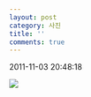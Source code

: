 ```yaml
---
layout: post
category: 사진
title: ''
comments: true
---
```

2011-11-03 20:48:18
  

![][link0]


[link0]:https://t1.daumcdn.net/cfile/tistory/205D51474EB27F301E
